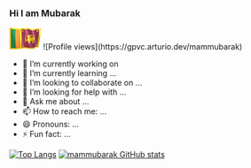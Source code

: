 ### Hi I am Mubarak         
<img  src="srilanka.gif"/>
![Profile views](https://gpvc.arturio.dev/mammubarak)

- 🔭 I’m currently working on 
- 🌱 I’m currently learning ...
- 👯 I’m looking to collaborate on ...
- 🤔 I’m looking for help with ...
- 💬 Ask me about ...
- 📫 How to reach me: ...
- 😄 Pronouns: ...
- ⚡ Fun fact: ...  
  
 [![Top Langs](https://github-readme-stats.vercel.app/api/top-langs/?username=mammubarak&langs_count=10&theme=radical&layout=compact&bg_color=0D1117&border_color=0D1117)](https://github.com/mammubarak/github-readme-stats)  [![mammubarak GitHub stats](https://github-readme-stats.vercel.app/api?username=mammubarak&count_private=true&show_icons=true&theme=radical&bg_color=0D1117&border_color=0D1117)](https://github.com/mammubarak/github-readme-stats)                                                                  


